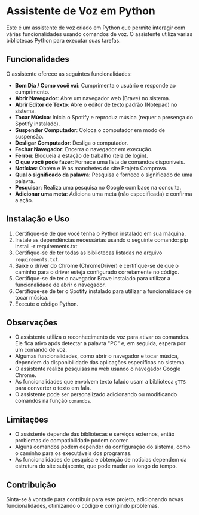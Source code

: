 # Assistente de Voz em Python

Este é um assistente de voz criado em Python que permite interagir com várias funcionalidades usando comandos de voz. O assistente utiliza várias bibliotecas Python para executar suas tarefas.

## Funcionalidades

O assistente oferece as seguintes funcionalidades:

- **Bom Dia / Como você vai**: Cumprimenta o usuário e responde ao cumprimento.
- **Abrir Navegador**: Abre um navegador web (Brave) no sistema.
- **Abrir Editor de Texto**: Abre o editor de texto padrão (Notepad) no sistema.
- **Tocar Música**: Inicia o Spotify e reproduz música (requer a presença do Spotify instalado).
- **Suspender Computador**: Coloca o computador em modo de suspensão.
- **Desligar Computador**: Desliga o computador.
- **Fechar Navegador**: Encerra o navegador em execução.
- **Ferrou**: Bloqueia a estação de trabalho (tela de login).
- **O que você pode fazer**: Fornece uma lista de comandos disponíveis.
- **Notícias**: Obtém e lê as manchetes do site Projeto Comprova.
- **Qual o significado da palavra**: Pesquisa e fornece o significado de uma palavra.
- **Pesquisar**: Realiza uma pesquisa no Google com base na consulta.
- **Adicionar uma meta**: Adiciona uma meta (não especificada) e confirma a ação.

## Instalação e Uso

1. Certifique-se de que você tenha o Python instalado em sua máquina.
2. Instale as dependências necessárias usando o seguinte comando: pip install -r requirements.txt
3. Certifique-se de ter todas as bibliotecas listadas no arquivo `requirements.txt`.
4. Baixe o driver do Chrome (ChromeDriver) e certifique-se de que o caminho para o driver esteja configurado corretamente no código.
5. Certifique-se de ter o navegador Brave instalado para utilizar a funcionalidade de abrir o navegador.
6. Certifique-se de ter o Spotify instalado para utilizar a funcionalidade de tocar música.
7. Execute o código Python.

## Observações

- O assistente utiliza o reconhecimento de voz para ativar os comandos. Ele fica ativo após detectar a palavra "PC" e, em seguida, espera por um comando de voz.
- Algumas funcionalidades, como abrir o navegador e tocar música, dependem da disponibilidade das aplicações específicas no sistema.
- O assistente realiza pesquisas na web usando o navegador Google Chrome.
- As funcionalidades que envolvem texto falado usam a biblioteca `gTTS` para converter o texto em fala.
- O assistente pode ser personalizado adicionando ou modificando comandos na função `comandos`.

## Limitações

- O assistente depende das bibliotecas e serviços externos, então problemas de compatibilidade podem ocorrer.
- Alguns comandos podem depender da configuração do sistema, como o caminho para os executáveis dos programas.
- As funcionalidades de pesquisa e obtenção de notícias dependem da estrutura do site subjacente, que pode mudar ao longo do tempo.

## Contribuição

Sinta-se à vontade para contribuir para este projeto, adicionando novas funcionalidades, otimizando o código e corrigindo problemas.
